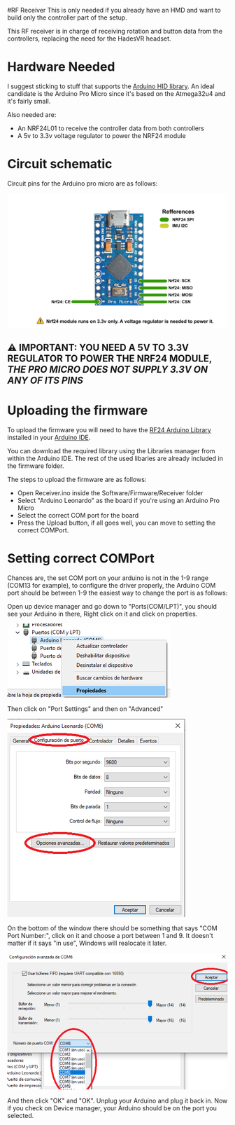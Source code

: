 #RF Receiver
This is only needed if you already have an HMD and want to build only the controller part of the setup.

This RF receiver is in charge of receiving rotation and button data from the controllers, replacing the need for the HadesVR headset.

# Hardware Needed
I suggest sticking to stuff that supports the [Arduino HID library](https://www.arduino.cc/en/Reference/HID). An ideal candidate is the Arduino Pro Micro since it's based on the Atmega32u4 and it's fairly small.

Also needed are:
* An NRF24L01 to receive the controller data from both controllers
* A 5v to 3.3v voltage regulator to power the NRF24 module

# Circuit schematic
Circuit pins for the Arduino pro micro are as follows:

![2](img/Receiver/2.png)

## ⚠️ IMPORTANT: YOU NEED A 5V TO 3.3V REGULATOR TO POWER THE NRF24 MODULE, ***THE PRO MICRO DOES NOT SUPPLY 3.3V ON ANY OF ITS PINS*** 

# Uploading the firmware

To upload the firmware you will need to have the [RF24 Arduino Library](https://github.com/nRF24/RF24) installed in your [Arduino IDE](https://www.arduino.cc/en/software). 

You can download the required library using the Libraries manager from within the Arduino IDE. The rest of the used libaries are already included in the firmware folder.

The steps to upload the firmware are as follows:

* Open Receiver.ino inside the Software/Firmware/Receiver folder
* Select "Arduino Leonardo" as the board if you're using an Arduino Pro Micro
* Select the correct COM port for the board
* Press the Upload button, if all goes well, you can move to setting the correct COMPort.

# Setting correct COMPort

Chances are, the set COM port on your arduino is not in the 1-9 range (COM13 for example), to configure the driver properly, the Arduino COM port should be between 1-9 the easiest way to change the port is as follows:

Open up device manager and go down to "Ports(COM/LPT)", you should see your Arduino in there, Right click on it and click on properties.

![3](img/Receiver/3.png)

Then click on "Port Settings" and then on "Advanced"

![4](img/Receiver/4.png)

On the bottom of the window there should be something that says "COM Port Number:", click on it and choose a port between 1 and 9. It doesn't matter if it says "in use", Windows will realocate it later.

![5](img/Receiver/5.png)

And then click "OK" and "OK".
Unplug your Arduino and plug it back in. Now if you check on Device manager, your Arduino should be on the port you selected.